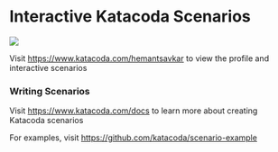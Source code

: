# Interactive Katacoda Scenarios

[![](http://shields.katacoda.com/katacoda/hemantsavkar/count.svg)](https://www.katacoda.com/hemantsavkar "Get your profile on Katacoda.com")

Visit https://www.katacoda.com/hemantsavkar to view the profile and interactive scenarios

### Writing Scenarios
Visit https://www.katacoda.com/docs to learn more about creating Katacoda scenarios

For examples, visit https://github.com/katacoda/scenario-example

